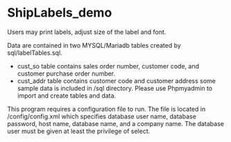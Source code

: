 # ShipLabels_demo
Users may print labels, adjust size of the label and font.

Data are contained in two MYSQL/Mariadb tables created by sql/labelTables.sql.
- cust_so table contains sales order number, customer code, and customer purchase
order number.
- cust_addr table contains customer code and customer address
some sample data is included in /sql directory.  Please use Phpmyadmin to import
 and create tables and data.

This program requires a configuration file to run.  The file is located in 
/config/config.xml which specifies database user name, database password, 
host name, database name, and a company name. The database user must be given
at least the privilege of select.
 

 

